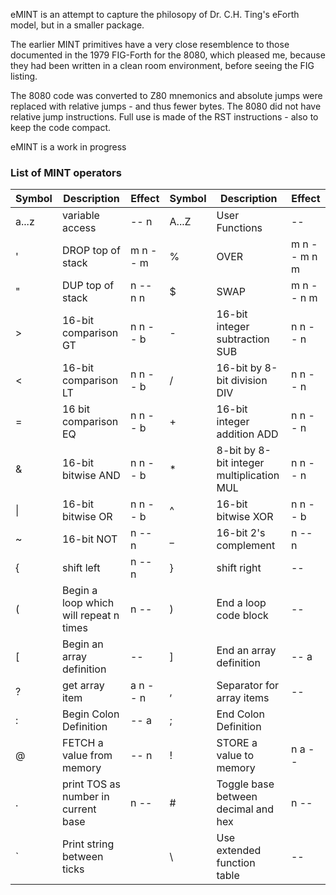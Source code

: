 eMINT is an attempt to capture the philosopy of Dr. C.H. Ting's eForth model, but in a smaller package.

The earlier MINT primitives have a very close resemblence to those documented in the 1979 FIG-Forth for the 8080, which pleased me, because they had been written in a clean room environment, before seeing the FIG listing.

The 8080 code was converted to Z80 mnemonics and absolute jumps were replaced with relative jumps - and thus fewer bytes. The 8080 did not have relative jump instructions.  Full use is made of the RST instructions - also to keep the code compact.

eMINT is a work in progress

### <a name='list-of-MINT-operators'></a>List of MINT operators

| Symbol | Description                               | Effect       |	Symbol | Description                               | Effect       |
| ------ | ----------------------------------------- | ------------ |	------ | ----------------------------------------- | ------------ |
| a...z  | variable access                           | -- n         |	A...Z  | User Functions        	                   | --           |
| '      | DROP top of stack                         | m n -- m     | %      | OVER			                                 | m n -- m n m |
| "      | DUP top of stack                          | n -- n n     | $      | SWAP                                      | m n -- n m   |
| >      | 16-bit comparison GT                      | n n -- b     |	-      | 16-bit integer subtraction SUB            | n n -- n     |
| <      | 16-bit comparison LT                      | n n -- b     |	/      | 16-bit by 8-bit division DIV              | n n -- n     |
| =      | 16 bit comparison EQ                      | n n -- b     |	+      | 16-bit integer addition ADD               | n n -- n     |
| &      | 16-bit bitwise AND                        | n n -- b     |	*      | 8-bit by 8-bit integer multiplication MUL | n n -- n     |
| \|     | 16-bit bitwise OR                         | n n -- b     | ^      | 16-bit bitwise XOR                        | n n -- b     |   
| ~      | 16-bit NOT                                | n -- n       | _      | 16-bit 2's complement                     | n -- n       |
| {      | shift left                                | n -- n       | }      | shift right                               | --           |
| (      | Begin a loop which will repeat n times    | n --         | )      | End a loop code block                     | --           |
| [	     | Begin an array definition 		             | --	          | ]      | End an array definition   		             | -- a         |
|	?      | get array item            		             | a n -- n     | ,      | Separator for array items                 | --           |
|	:      | Begin Colon Definition      	             | -- a         |	;      | End Colon Definition                      |              |
| @      | FETCH a value from memory                 | -- n	        | !      | STORE a value to memory                   | n a --       |    
| .      | print TOS as number in current base       | n --         | #      | Toggle base between decimal and hex       | n --         |
|	`      | Print string between ticks                |              | \      | Use extended function table	             | --           |

